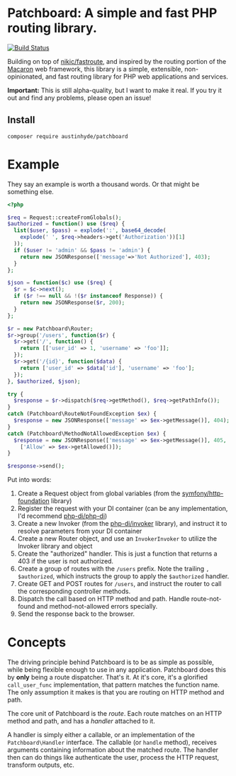 # Patchboard: A simple and fast PHP routing library.

[![Build Status](https://travis-ci.org/austinhyde/patchboard.svg?branch=master)](https://travis-ci.org/austinhyde/patchboard)

Building on top of [nikic/fastroute](https://github.com/nikic/fastroute), and inspired by the routing
portion of the [Macaron](http://go-macaron.com/) web framework, this library is a simple, extensible,
non-opinionated, and fast routing library for PHP web applications and services.

**Important:** This is still alpha-quality, but I want to make it real. If you try it out and find any
problems, please open an issue!

## Install

```
composer require austinhyde/patchboard
```

# Example

They say an example is worth a thousand words. Or that might be something else.

```php
<?php

$req = Request::createFromGlobals();
$authorized = function() use ($req) {
  list($user, $pass) = explode(':', base64_decode(
    explode(' ', $req->headers->get('Authorization'))[1]
  ));
  if ($user != 'admin' && $pass != 'admin') {
    return new JSONResponse(['message'=>'Not Authorized'], 403);
  }
};

$json = function($c) use ($req) {
  $r = $c->next();
  if ($r !== null && !($r instanceof Response)) {
    return new JSONResponse($r, 200);
  }
};

$r = new Patchboard\Router;
$r->group('/users', function($r) {
  $r->get('/', function() {
    return [['user_id' => 1, 'username' => 'foo']];
  });
  $r->get('/{id}', function($data) {
    return ['user_id' => $data['id'], 'username' => 'foo'];
  });
}, $authorized, $json);

try {
  $response = $r->dispatch($req->getMethod(), $req->getPathInfo());
}
catch (Patchboard\RouteNotFoundException $ex) {
  $response = new JSONResponse(['message' => $ex->getMessage()], 404);
}
catch (Patchboard\MethodNotAllowedException $ex) {
  $response = new JSONResponse(['message' => $ex->getMessage()], 405,
    ['Allow' => $ex->getAllowed()]);
}

$response->send();
```

Put into words:

1. Create a Request object from global variables (from the [symfony/http-foundation](https://github.com/symfony/http-foundation) library)
2. Register the request with your DI container (can be any implementation, I'd recommend [php-di/php-di](https://github.com/php-di/php-di))
3. Create a new Invoker (from the [php-di/invoker](https://github.com/php-di/invoker) library), and instruct it to resolve parameters from your DI container
4. Create a new Router object, and use an `InvokerInvoker` to utilize the Invoker library and object
5. Create the "authorized" handler. This is just a function that returns a 403 if the user is not authorized.
6. Create a group of routes with the `/users` prefix. Note the trailing `, $authorized`, which instructs the group to apply the `$authorized` handler.
7. Create GET and POST routes for `/users`, and instruct the router to call the corresponding controller methods.
8. Dispatch the call based on HTTP method and path. Handle route-not-found and method-not-allowed errors specially.
9. Send the response back to the browser.

# Concepts

The driving principle behind Patchboard is to be as simple as possible, while being flexible enough to use in any application. Patchboard does this
by **only** being a route dispatcher. That's it. At it's core, it's a glorified `call_user_func` implementation, that pattern matches the function name.
The only assumption it makes is that you are routing on HTTP method and path.

The core unit of Patchboard is the *route*. Each route matches on an HTTP method and path, and has a *handler* attached to it.

A handler is simply either a callable, or an implementation of the `Patchboard\Handler` interface. The callable (or `handle` method), receives arguments
containing information about the matched route. The handler then can do things like authenticate the user, process the HTTP request, transform outputs, etc.